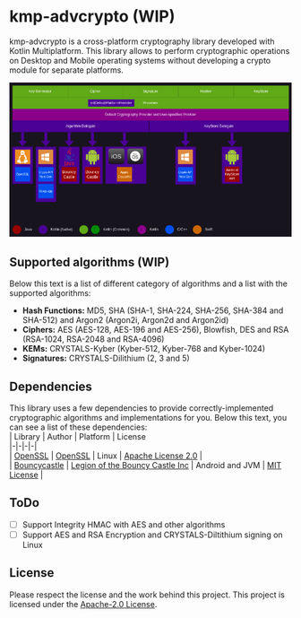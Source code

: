 
# kmp-advcrypto (WIP)
kmp-advcrypto is a cross-platform cryptography library developed with Kotlin Multiplatform. This library allows to perform cryptographic operations on Desktop and Mobile operating systems without developing a crypto module for separate platforms.

![plot](./images/kmp-advcrypto.png)

## Supported algorithms (WIP)
Below this text is a list of different category of algorithms and a list with the supported algorithms:
- **Hash Functions:** MD5, SHA (SHA-1, SHA-224, SHA-256, SHA-384 and SHA-512) and Argon2 (Argon2i, Argon2d and Argon2id)
- **Ciphers:** AES (AES-128, AES-196 and AES-256), Blowfish, DES and RSA (RSA-1024, RSA-2048 and RSA-4096)
- **KEMs:** CRYSTALS-Kyber (Kyber-512, Kyber-768 and Kyber-1024)
- **Signatures:** CRYSTALS-Dilithium (2, 3 and 5)

## Dependencies
This library uses a few dependencies to provide correctly-implemented cryptographic algorithms and implementations for you. Below this text, you can see a list of these dependencies:  
| Library | Author | Platform  | License  
|-|-|-|-|  
| [OpenSSL](https://github.com/openssl/openssl) | [OpenSSL](https://github.com/openssl) | Linux | [Apache License 2.0](https://github.com/openssl/openssl/blob/master/LICENSE.txt) |  
| [Bouncycastle](https://github.com/bcgit/bc-java) | [Legion of the Bouncy Castle Inc](https://github.com/bcgit) | Android and JVM | [MIT License](https://github.com/bcgit/bc-java/blob/main/LICENSE.md) |

## ToDo
- [ ] Support Integrity HMAC with AES and other algorithms
- [ ] Support AES and RSA Encryption and CRYSTALS-Diltithium signing on Linux

## License
Please respect the license and the work behind this project. This project is licensed under the [Apache-2.0 License](https://github.com/Cach30verfl0w/cash3fl0w/blob/main/kmp-advcrypto/LICENSE.md).
